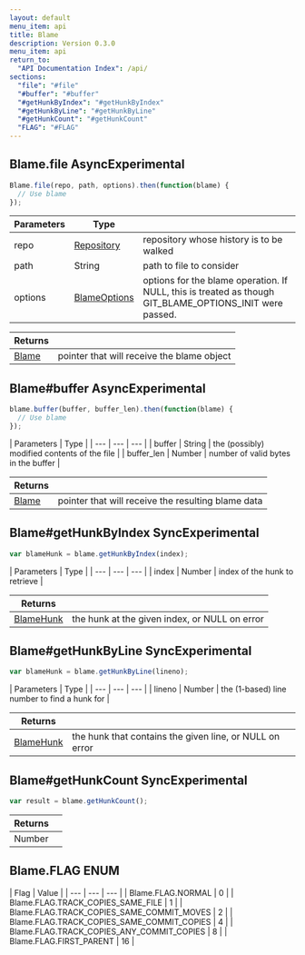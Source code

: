 ```yaml
---
layout: default
menu_item: api
title: Blame
description: Version 0.3.0
menu_item: api
return_to:
  "API Documentation Index": /api/
sections:
  "file": "#file"
  "#buffer": "#buffer"
  "#getHunkByIndex": "#getHunkByIndex"
  "#getHunkByLine": "#getHunkByLine"
  "#getHunkCount": "#getHunkCount"
  "FLAG": "#FLAG"
---
```


## <a name="file"></a><span>Blame.</span>file <span class="tags"><span class="async">Async</span><span class="experimental">Experimental</span></span>

```js
Blame.file(repo, path, options).then(function(blame) {
  // Use blame
});
```

| Parameters | Type |   |
| --- | --- | --- |
| repo | [Repository](/api/repository/) | repository whose history is to be walked |
| path | String | path to file to consider |
| options | [BlameOptions](/api/blame_options/) | options for the blame operation. If NULL, this is treated as though GIT_BLAME_OPTIONS_INIT were passed. |

| Returns |  |
| --- | --- |
| [Blame](/api/blame/) | pointer that will receive the blame object |

## <a name="buffer"></a><span>Blame#</span>buffer <span class="tags"><span class="async">Async</span><span class="experimental">Experimental</span></span>

```js
blame.buffer(buffer, buffer_len).then(function(blame) {
  // Use blame
});
```

| Parameters | Type |
| --- | --- | --- |
| buffer | String | the (possibly) modified contents of the file |
| buffer_len | Number | number of valid bytes in the buffer |

| Returns |  |
| --- | --- |
| [Blame](/api/blame/) | pointer that will receive the resulting blame data |

## <a name="getHunkByIndex"></a><span>Blame#</span>getHunkByIndex <span class="tags"><span class="sync">Sync</span><span class="experimental">Experimental</span></span>

```js
var blameHunk = blame.getHunkByIndex(index);
```

| Parameters | Type |
| --- | --- | --- |
| index | Number | index of the hunk to retrieve |

| Returns |  |
| --- | --- |
| [BlameHunk](/api/blame_hunk/) |  the hunk at the given index, or NULL on error |

## <a name="getHunkByLine"></a><span>Blame#</span>getHunkByLine <span class="tags"><span class="sync">Sync</span><span class="experimental">Experimental</span></span>

```js
var blameHunk = blame.getHunkByLine(lineno);
```

| Parameters | Type |
| --- | --- | --- |
| lineno | Number | the (1-based) line number to find a hunk for |

| Returns |  |
| --- | --- |
| [BlameHunk](/api/blame_hunk/) |  the hunk that contains the given line, or NULL on error |

## <a name="getHunkCount"></a><span>Blame#</span>getHunkCount <span class="tags"><span class="sync">Sync</span><span class="experimental">Experimental</span></span>

```js
var result = blame.getHunkCount();
```


| Returns |  |
| --- | --- |
| Number |  |

## <a name="FLAG"></a><span>Blame.</span>FLAG <span class="tags"><span class="enum">ENUM</span></span>

| Flag | Value |
| --- | --- | --- |
| <span>Blame.FLAG.</span>NORMAL | 0 |
| <span>Blame.FLAG.</span>TRACK_COPIES_SAME_FILE | 1 |
| <span>Blame.FLAG.</span>TRACK_COPIES_SAME_COMMIT_MOVES | 2 |
| <span>Blame.FLAG.</span>TRACK_COPIES_SAME_COMMIT_COPIES | 4 |
| <span>Blame.FLAG.</span>TRACK_COPIES_ANY_COMMIT_COPIES | 8 |
| <span>Blame.FLAG.</span>FIRST_PARENT | 16 |

